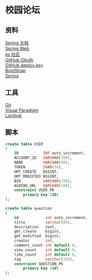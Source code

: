 # 校园论坛

## 资料

[Spring 文档](https://spring.io/guides)  
[Spring Web](https://spring.io/guides/gs/serving-web-content/)  
[es 社区](https://elasticsearch.cn/explore)  
[GitHub OAuth](https://docs.github.com/en/developers/apps/creating-an-oauth-app)  
[GitHub deploy key](https://developer.github.com/v3/guides/managing-deploy-keys/#deploy-keys)  
[BootStrap](https://v3.bootcss.com/getting-started/)  
[Spring](https://docs.spring.io/spring-boot/docs/2.0.0.RC1/reference/htmlsingle/#boot-features-embedded-database-support)

## 工具

[Git](https://git-scm.com/download)  
[Visual Paradigm](https://www.visual-paradigm.com)  
[Lombok](https://www.projectlombok.org)  

## 脚本

```sql
create table USER
(
    ID           INT auto_increment,
    ACCOUNT_ID   VARCHAR(100),
    NAME         VARCHAR(50),
    TOKEN        CHAR(36),
    GMT_CREATE   BIGINT,
    GMT_MODIFIED BIGINT,
    BIO          VARCHAR(256),
    AVATAR_URL   VARCHAR(100),
    constraint USER_PK
        primary key (ID)
);
```

```sql
create table question
(
    id            int auto_increment,
    title         varchar(50),
    description   text,
    gmt_create    bigint,
    gmt_modified  bigint,
    creator       int,
    comment_count int default 0,
    view_count    int default 0,
    like_count    int default 0,
    tag           varchar(256),
    constraint QUESTION_PK
        primary key (id)
);
```
